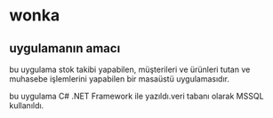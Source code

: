 # wonka
## uygulamanın amacı
bu uygulama stok takibi yapabilen, müşterileri ve ürünleri tutan ve muhasebe işlemlerini yapabilen bir masaüstü uygulamasıdır.

bu uygulama C# .NET Framework ile yazıldı.veri tabanı olarak MSSQL kullanıldı.
